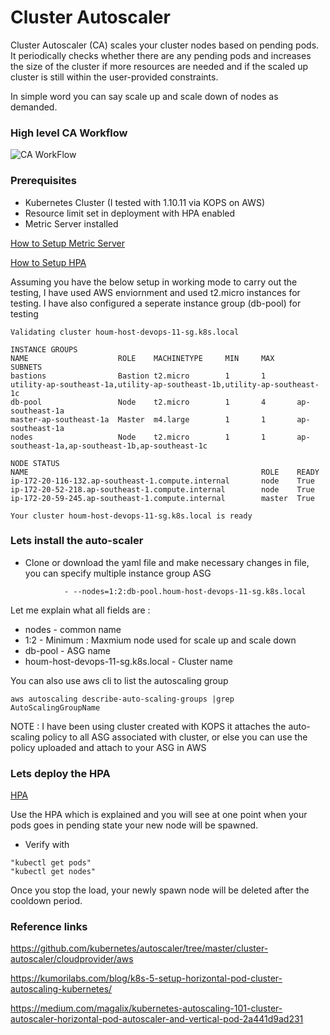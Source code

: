 # Cluster Autoscaler

Cluster Autoscaler (CA) scales your cluster nodes based on pending pods. It periodically checks whether there are any pending pods and increases the size of the cluster if more resources are needed and if the scaled up cluster is still within the user-provided constraints.

In simple word you can say scale up and scale down of nodes as demanded.

### High level CA Workflow

![CA WorkFlow](https://github.com/sanjaynaikwadi/kubernetes/blob/master/AutoScaling/CA/CA.png)

### Prerequisites

- Kubernetes Cluster (I tested with 1.10.11 via KOPS on AWS)
- Resource limit set in deployment with HPA enabled 
- Metric Server installed

[How to Setup Metric Server](https://github.com/sanjaynaikwadi/kubernetes/tree/master/AutoScaling/Metric-Server)

[How to Setup HPA](https://github.com/sanjaynaikwadi/kubernetes/tree/master/AutoScaling/HPA)

Assuming you have the below setup in working mode to carry out the testing, I have used AWS enviornment and used t2.micro instances for testing. I have also configured a seperate instance group (db-pool) for testing

```
Validating cluster houm-host-devops-11-sg.k8s.local

INSTANCE GROUPS
NAME                    ROLE    MACHINETYPE     MIN     MAX     SUBNETS
bastions                Bastion t2.micro        1       1       utility-ap-southeast-1a,utility-ap-southeast-1b,utility-ap-southeast-1c
db-pool                 Node    t2.micro        1       4       ap-southeast-1a
master-ap-southeast-1a  Master  m4.large        1       1       ap-southeast-1a
nodes                   Node    t2.micro        1       1       ap-southeast-1a,ap-southeast-1b,ap-southeast-1c

NODE STATUS
NAME                                                    ROLE    READY
ip-172-20-116-132.ap-southeast-1.compute.internal       node    True
ip-172-20-52-218.ap-southeast-1.compute.internal        node    True
ip-172-20-59-245.ap-southeast-1.compute.internal        master  True

Your cluster houm-host-devops-11-sg.k8s.local is ready
```

### Lets install the auto-scaler

- Clone or download the yaml file and make necessary changes in file, you can specify multiple instance group ASG

```
            - --nodes=1:2:db-pool.houm-host-devops-11-sg.k8s.local
```
Let me explain what all fields are :
- nodes - common name
- 1:2 - Minimum : Maxmium node used for scale up and scale down
- db-pool - ASG name
- houm-host-devops-11-sg.k8s.local - Cluster name 

You can also use aws cli to list the autoscaling group 
```
aws autoscaling describe-auto-scaling-groups |grep AutoScalingGroupName
```

NOTE : I have been using cluster created with KOPS it attaches the auto-scaling policy to all ASG associated with cluster, or else you can use the policy uploaded and attach to your ASG in AWS

### Lets deploy the HPA
[HPA]()

Use the HPA which is explained and you will see at one point when your pods goes in pending state your new node will be spawned.

- Verify with 
```
"kubectl get pods"
"kubectl get nodes"
```

Once you stop the load, your newly spawn node will be deleted after the cooldown period.

### Reference links
https://github.com/kubernetes/autoscaler/tree/master/cluster-autoscaler/cloudprovider/aws

https://kumorilabs.com/blog/k8s-5-setup-horizontal-pod-cluster-autoscaling-kubernetes/

https://medium.com/magalix/kubernetes-autoscaling-101-cluster-autoscaler-horizontal-pod-autoscaler-and-vertical-pod-2a441d9ad231

